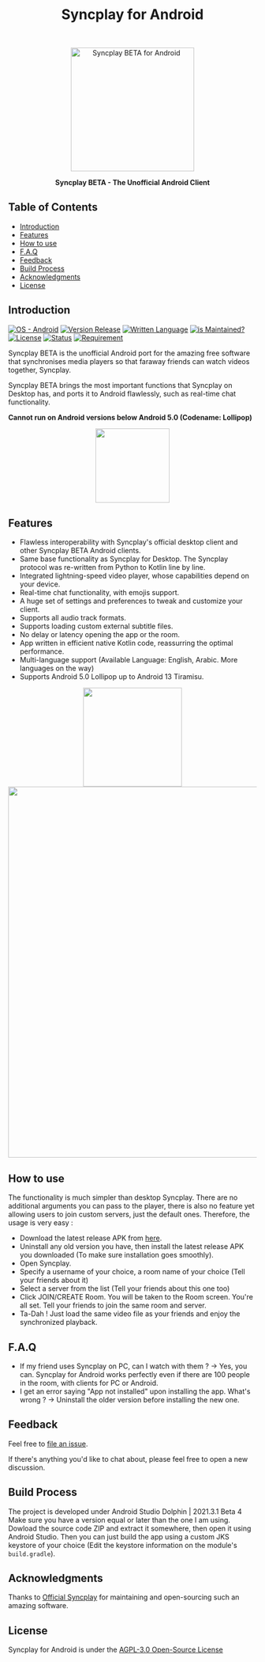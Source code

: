 <h1 align="center"> Syncplay for Android </h1> <br>
<p align="center">
  <a href="https://gitpoint.co/">
    <img alt="Syncplay BETA for Android" title="Syncplay Android" src="https://github.com/chromaticnoob/syncplay-android/blob/master/art/LOGO.png?raw=true" width="250">
  </a>
</p>

<p align="center">
  <b> Syncplay BETA - The Unofficial Android Client </b>
</p>

<!-- START doctoc generated TOC please keep comment here to allow auto update -->
<!-- DON'T EDIT THIS SECTION, INSTEAD RE-RUN doctoc TO UPDATE -->
## Table of Contents

- [Introduction](#introduction)
- [Features](#features)
- [How to use](#how-to-use)
- [F.A.Q](#f.a.q)
- [Feedback](#feedback)
- [Build Process](#build-process)
- [Acknowledgments](#acknowledgments)
- [License](#license)

<!-- END doctoc generated TOC please keep comment here to allow auto update -->

## Introduction

[![OS - Android](https://img.shields.io/badge/OS-Android-yellowgreen?style=for-the-badge&logo=android)]()
[![Version Release](https://img.shields.io/badge/Version-0.7.0-yellow?style=for-the-badge&logo=v)]()
[![Written Language](https://img.shields.io/badge/Made%20with-Kotlin-lightgrey?style=for-the-badge&logo=kotlin)]()
[![is Maintained?](https://img.shields.io/badge/Maintained-YES-green?style=for-the-badge)]()
[![License](https://img.shields.io/badge/License-AGPL--3.0-brightgreen?style=for-the-badge)]()
[![Status](https://img.shields.io/badge/Status-BETA-0cf?style=for-the-badge&logo=statuspage)]()
[![Requirement](https://img.shields.io/badge/REQUIREMENT-Android%205.0%20and%20later-blueviolet?style=for-the-badge&logo=android%20studio)]()

Syncplay BETA is the unofficial Android port for the amazing free software that synchronises media players so that faraway friends can watch videos together, Syncplay.

Syncplay BETA brings the most important functions that Syncplay on Desktop has, and ports it to Android flawlessly, such as real-time chat functionality.

**Cannot run on Android versions below Android 5.0 (Codename: Lollipop)**

<p align="center">
  <img src = "https://raw.githubusercontent.com/chromaticnoob/syncplay-android/master/art/SS1.png" width=150>
</p>

## Features
* Flawless interoperability with Syncplay's official desktop client and other Syncplay BETA Android clients. 
* Same base functionality as Syncplay for Desktop. The Syncplay protocol was re-written from Python to Kotlin line by line.
* Integrated lightning-speed video player, whose capabilities depend on your device.
* Real-time chat functionality, with emojis support.
* A huge set of settings and preferences to tweak and customize your client.
* Supports all audio track formats.
* Supports loading custom external subtitle files.
* No delay or latency opening the app or the room.
* App written in efficient native Kotlin code, reassurring the optimal performance.
* Multi-language support (Available Language: English, Arabic. More languages on the way)
* Supports Android 5.0 Lollipop up to Android 13 Tiramisu.

<p align="center">
  <img src = "https://raw.githubusercontent.com/chromaticnoob/syncplay-android/master/art/SS2.png" width=200>
  <img src = "https://raw.githubusercontent.com/chromaticnoob/syncplay-android/master/art/SS3.png" width=750>
</p>

## How to use
The functionality is much simpler than desktop Syncplay. There are no additional arguments you can pass to the player, there is also no feature yet allowing users to join custom servers, just the default ones. Therefore, the usage is very easy :
- Download the latest release APK from [here](https://github.com/chromaticnoob/syncplay-android/releases/latest).
- Uninstall any old version you have, then install the latest release APK you downloaded (To make sure installation goes smoothly).
- Open Syncplay.
- Specify a username of your choice, a room name of your choice (Tell your friends about it)
- Select a server from the list (Tell your friends about this one too)
- Click JOIN/CREATE Room. You will be taken to the Room screen. You're all set. Tell your friends to join the same room and server.
- Ta-Dah ! Just load the same video file as your friends and enjoy the synchronized playback.

## F.A.Q

* If my friend uses Syncplay on PC, can I watch with them ? 
  -> Yes, you can. Syncplay for Android works perfectly even if there are 100 people in the room, with clients for PC or Android.
* I get an error saying "App not installed" upon installing the app. What's wrong ? 
  -> Uninstall the older version before installing the new one.
  
## Feedback

Feel free to [file an issue](https://github.com/chromaticnoob/syncplay-android/issues/new).

If there's anything you'd like to chat about, please feel free to open a new discussion.

## Build Process

The project is developed under Android Studio Dolphin | 2021.3.1 Beta 4
Make sure you have a version equal or later than the one I am using. Dowload the source code ZIP and extract it somewhere, then open it using Android Studio. Then you can just build the app using a custom JKS keystore of your choice (Edit the keystore information on the module's ```build.gradle```).

## Acknowledgments

Thanks to [Official Syncplay](https://www.syncplay.pl/) for maintaining and open-sourcing such an amazing software.

## License
Syncplay for Android is under the [AGPL-3.0 Open-Source License](https://www.gnu.org/licenses/agpl-3.0.en.html)
